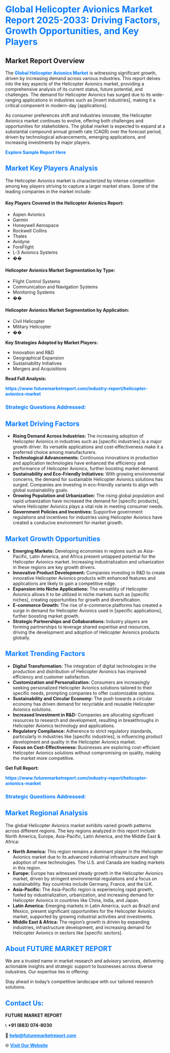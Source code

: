 <h1 style="color: #007BFF;">Global Helicopter Avionics Market Report 2025-2033: Driving Factors, Growth Opportunities, and Key Players</h1>

<section id="overview">
<h2>Market Report Overview</h2>
<p>The <a href="https://www.futuremarketreport.com/industry-report/helicopter-avionics-market" style="color: #007BFF; text-decoration: none;"><strong>Global Helicopter Avionics Market</strong></a> is witnessing significant growth, driven by increasing demand across various industries. This report delves into the key aspects of the Helicopter Avionics market, providing a comprehensive analysis of its current status, future potential, and challenges. The demand for Helicopter Avionics has surged due to its wide-ranging applications in industries such as [insert industries], making it a critical component in modern-day [applications].</p>
<p>As consumer preferences shift and industries innovate, the Helicopter Avionics market continues to evolve, offering both challenges and opportunities for stakeholders. The global market is expected to expand at a substantial compound annual growth rate (CAGR) over the forecast period, driven by technological advancements, emerging applications, and increasing investments by major players.</p>
</section>

<section id="overview">
<p><a href="https://www.futuremarketreport.com/request-sample/reportId=117927" style="color: #007BFF; text-decoration: none;"><strong>Explore Sample Report Here</strong></a></p>
</section>

<section id="key-players">
<h2 style="color: #007BFF;">Market Key Players Analysis</h2>
<p>The Helicopter Avionics market is characterized by intense competition among key players striving to capture a larger market share. Some of the leading companies in the market include:</p>
<h4>Key Players Covered in the Helicopter Avionics Report:</h4>
<ul><li>Aspen Avionics</li><li>Garmin</li><li>Honeywell Aerospace</li><li>Rockwell Collins</li><li>Thales</li><li>Avidyne</li><li>ForeFlight</li><li>L-3 Avionics Systems</li><li>��</li></ul>
<h4>Helicopter Avionics Market Segmentation by Type:</h4>
<ul><li>Flight Control Systems</li><li>Communication and Navigation Systems</li><li>Monitoring Systems</li><li>��</li></ul>

<h4>Helicopter Avionics Market Segmentation by Application:</h4>
<ul><li>Civil Helicopter</li><li>Military Helicopter</li><li>��</li></ul>
<p><strong>Key Strategies Adopted by Market Players:</strong></p>
<ul>
<li>Innovation and R&D</li>
<li>Geographical Expansion</li>
<li>Sustainability Initiatives</li>
<li>Mergers and Acquisitions</li>
</ul>
</section>

<section>
<p><strong>Read Full Analysis: </strong></p><a href="https://www.futuremarketreport.com/industry-report/helicopter-avionics-market" style="color: #007BFF; text-decoration: none;"><strong>https://www.futuremarketreport.com/industry-report/helicopter-avionics-market</strong></a>
<h3 style="color: #007BFF;">Strategic Questions Addressed:</h3>
</section>

<section id="driving-factors">
<h2 style="color: #007BFF;">Market Driving Factors</h2>
<ul>
<li><strong>Rising Demand Across Industries:</strong> The increasing adoption of Helicopter Avionics in industries such as [specific industries] is a major growth driver. Its versatile applications and cost-effectiveness make it a preferred choice among manufacturers.</li>
<li><strong>Technological Advancements:</strong> Continuous innovations in production and application technologies have enhanced the efficiency and performance of Helicopter Avionics, further boosting market demand.</li>
<li><strong>Sustainability and Eco-Friendly Initiatives:</strong> With growing environmental concerns, the demand for sustainable Helicopter Avionics solutions has surged. Companies are investing in eco-friendly variants to align with global sustainability goals.</li>
<li><strong>Growing Population and Urbanization:</strong> The rising global population and rapid urbanization have increased the demand for [specific products], where Helicopter Avionics plays a vital role in meeting consumer needs.</li>
<li><strong>Government Policies and Incentives:</strong> Supportive government regulations and incentives for industries using Helicopter Avionics have created a conducive environment for market growth.</li>
</ul>
</section>

<section id="growth-opportunities">
<h2 style="color: #007BFF;">Market Growth Opportunities</h2>
<ul>
<li><strong>Emerging Markets:</strong> Developing economies in regions such as Asia-Pacific, Latin America, and Africa present untapped potential for the Helicopter Avionics market. Increasing industrialization and urbanization in these regions are key growth drivers.</li>
<li><strong>Innovative Product Development:</strong> Companies investing in R&D to create innovative Helicopter Avionics products with enhanced features and applications are likely to gain a competitive edge.</li>
<li><strong>Expansion into Niche Applications:</strong> The versatility of Helicopter Avionics allows it to be utilized in niche markets such as [specific niches], creating opportunities for growth and diversification.</li>
<li><strong>E-commerce Growth:</strong> The rise of e-commerce platforms has created a surge in demand for Helicopter Avionics used in [specific applications], further boosting market growth.</li>
<li><strong>Strategic Partnerships and Collaborations:</strong> Industry players are forming partnerships to leverage shared expertise and resources, driving the development and adoption of Helicopter Avionics products globally.</li>
</ul>
</section>

<section id="trending-factors">
<h2 style="color: #007BFF;">Market Trending Factors</h2>
<ul>
<li><strong>Digital Transformation:</strong> The integration of digital technologies in the production and distribution of Helicopter Avionics has improved efficiency and customer satisfaction.</li>
<li><strong>Customization and Personalization:</strong> Consumers are increasingly seeking personalized Helicopter Avionics solutions tailored to their specific needs, prompting companies to offer customizable options.</li>
<li><strong>Sustainability and Circular Economy:</strong> The push towards a circular economy has driven demand for recyclable and reusable Helicopter Avionics solutions.</li>
<li><strong>Increased Investment in R&D:</strong> Companies are allocating significant resources to research and development, resulting in breakthroughs in Helicopter Avionics technology and applications.</li>
<li><strong>Regulatory Compliance:</strong> Adherence to strict regulatory standards, particularly in industries like [specific industries], is influencing product development and quality in the Helicopter Avionics market.</li>
<li><strong>Focus on Cost-Effectiveness:</strong> Businesses are exploring cost-efficient Helicopter Avionics solutions without compromising on quality, making the market more competitive.</li>
</ul>
</section>

<section>
<p><strong>Get Full Report: </strong></p><a href="https://www.futuremarketreport.com/industry-report/helicopter-avionics-market" style="color: #007BFF; text-decoration: none;"><strong>https://www.futuremarketreport.com/industry-report/helicopter-avionics-market</strong></a>
<h3 style="color: #007BFF;">Strategic Questions Addressed:</h3>
</section>


<section id="regional-analysis">
<h2 style="color: #007BFF;">Market Regional Analysis</h2>
<p>The global Helicopter Avionics market exhibits varied growth patterns across different regions. The key regions analyzed in this report include North America, Europe, Asia-Pacific, Latin America, and the Middle East & Africa:</p>
<ul>
<li><strong>North America:</strong> This region remains a dominant player in the Helicopter Avionics market due to its advanced industrial infrastructure and high adoption of new technologies. The U.S. and Canada are leading markets in this region.</li>
<li><strong>Europe:</strong> Europe has witnessed steady growth in the Helicopter Avionics market, driven by stringent environmental regulations and a focus on sustainability. Key countries include Germany, France, and the U.K.</li>
<li><strong>Asia-Pacific:</strong> The Asia-Pacific region is experiencing rapid growth, fueled by industrialization, urbanization, and increasing demand for Helicopter Avionics in countries like China, India, and Japan.</li>
<li><strong>Latin America:</strong> Emerging markets in Latin America, such as Brazil and Mexico, present significant opportunities for the Helicopter Avionics market, supported by growing industrial activities and investments.</li>
<li><strong>Middle East & Africa:</strong> The region’s growth is driven by expanding industries, infrastructure development, and increasing demand for Helicopter Avionics in sectors like [specific sectors].</li>
</ul>
</section>

<footer>
<h2 style="color: #007BFF;">About FUTURE MARKET REPORT</h2>
<p>We are a trusted name in market research and advisory services, delivering actionable insights and strategic support to businesses across diverse industries. Our expertise lies in offering:</p>

<p>Stay ahead in today’s competitive landscape with our tailored research solutions.</p>

<h2 style="color: #007BFF;">Contact Us:</h2>
<p><strong>FUTURE MARKET REPORT</strong></p>
<p>📞 <strong>+91 (883) 074-8030</strong></p>
<p>📧 <strong><a href="mailto:help@futuremarketreport.com" style="color: #007BFF;">help@futuremarketreport.com</a></strong></p>
<p>🌐 <strong><a href="https://www.futuremarketreport.com/" style="color: #007BFF;">Visit Our Website</a></strong></p>
</footer>